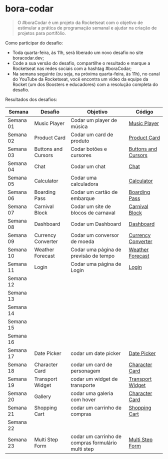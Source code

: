 # bora-codar

>O #boraCodar é um projeto da Rocketseat com o objetivo de  estimular a prática de programação semanal e ajudar na criação de projetos para portifólio.

Como participar do desafio:
- Toda quarta-feira, às 11h, será liberado um novo desafio no site boracodar.dev;
- Code a sua versão do desafio, compartilhe o resultado e marque a Rocketseat nas redes sociais com a hashtag #boraCodar;
- Na semana seguinte (ou seja, na próxima quarta-feira, às 11h), no canal do YouTube da Rocketseat, você encontra um vídeo da equipe da Rocket (um dos Boosters e educadores) com a resolução completa do desafio.

Resultados dos desafios:

| Semana | Desafio	   |   Objetivo	|   Código	|
|---|---|---|---|
| Semana 01 | Music Player | Codar um player de música | [Music Player](https://github.com/MatheusPrudente/bora-codar/tree/main/01-music-player) |
| Semana 02 | Product Card | Codar um card de produto | [Product Card](https://github.com/MatheusPrudente/bora-codar/tree/main/02-product-card) |
| Semana 03 | Buttons and Cursors | Codar botões e cursores | [Buttons and Cursors](https://github.com/MatheusPrudente/bora-codar/tree/main/03-buttons) |
| Semana 04 | Chat | Codar um chat |[Chat](https://github.com/MatheusPrudente/bora-codar/tree/main/04-chat) |
| Semana 05 | Calculator | Codar uma calculadora | [Calculator](https://github.com/MatheusPrudente/bora-codar/tree/main/05-calculator) |
| Semana 06 | Boarding Pass | Codar um cartão de embarque | [Boarding Pass](https://github.com/MatheusPrudente/bora-codar/tree/main/06-boarding-pass) |
| Semana 07 | Carnival Block | Codar um site de blocos de carnaval | [Carnival Block](https://github.com/MatheusPrudente/bora-codar/tree/main/07-carnival-block) |
| Semana 08 | Dashboard | Codar um Dashboard | [Dashboard](https://github.com/MatheusPrudente/bora-codar/tree/main/08-dashboard) |
| Semana 09 | Currency Converter | Codar um conversor de moeda | [Currency Converter](https://github.com/MatheusPrudente/bora-codar/tree/main/09-currency-converter) |
| Semana 10 | Weather Forecast | Codar uma página de previsão de tempo | [Weather Forecast](https://github.com/MatheusPrudente/bora-codar/tree/main/10-weather-forecast)|
| Semana 11 | Login | Codar uma página de Login | [Login](https://github.com/MatheusPrudente/bora-codar/tree/main/11-login)|
| Semana 12 |  |  |  |
| Semana 13 |  |  |  |
| Semana 14 |  |  |  |
| Semana 15 |  |  |  |
| Semana 16 |  |  |  |
| Semana 17 | Date Picker  | codar um date picker | [Date Picker](https://github.com/MatheusPrudente/bora-codar/tree/main/17-date-picker) |
| Semana 18 | Character Card  | codar um card de personagem | [Character Card](https://github.com/MatheusPrudente/bora-codar/tree/main/18-character-card) |
| Semana 19 | Transport Widget | codar um widget de transporte | [Transport Widget](https://github.com/MatheusPrudente/bora-codar/tree/main/19-transport-widget) |
| Semana 20 | Gallery  | codar uma galeria com hover | [Character Card](https://github.com/MatheusPrudente/bora-codar/tree/main/20-gallery) |
| Semana 21 | Shopping Cart | codar um carrinho de compras | [Shopping Cart](https://github.com/MatheusPrudente/bora-codar/tree/main/21-shopping-cart) |
| Semana 22 |  |  |  |
| Semana 23 | Multi Step Form | codar um carrinho de compras formulário multi step | [Multi Step Form](https://github.com/MatheusPrudente/bora-codar/tree/main/23-multi-step-form) |


